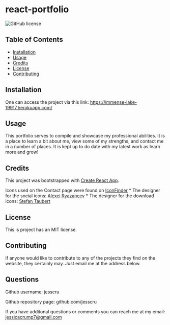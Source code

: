 # react-portfolio

![GitHub license](https://img.shields.io/badge/license-MIT-blue.svg)

## Table of Contents 

* [Installation](#installation)
* [Usage](#usage)
* [Credits](#credits)
* [License](#license)
* [Contributing](#contributing)

## Installation

One can access the project via this link: https://immense-lake-19917.herokuapp.com/

## Usage 

This portfolio serves to compile and showcase my professional abilities. It is a place to learn a bit about me, view some of my strengths, and contact me in a number of places. It is kept up to do date with my latest work as learn more and grow! 

<!-- The landing page of the site is as seen below:

![landing page screenshot]("src/assets/images/home-screenshot")

The resume page appears as below:

![resume page screenshot]("src/assets/images/Resume-screenshot")

The portfolio page appears as below:

![portfolio page screenshot]("src/assets/images/portfolio-screenshot")

The contact page appears as below:

![contact page screenshot]("src/assets/images/contact-screeshot.png") -->


## Credits

This project was bootstrapped with [Create React App](https://github.com/facebook/create-react-app).

Icons used on the Contact page were found on [IconFinder](https://www.iconfinder.com) 
      * The designer for the social icons: [Alexei Ryazancev](https://www.iconfinder.com/GlumPix)
      * The designer for the download icons: [Stefan Taubert](https://www.iconfinder.com/stefantaubert)

## License

This is project has an MIT license. 

## Contributing

If anyone would like to contribute to any of the projects they find on the website, they certainly may. Just email me at the address below. 

## Questions 

Github username: jesscru

Github repository page: github.com/jesscru

If you have additonal questions or comments you can reach me at my email: jessicacrump7@gmail.com
